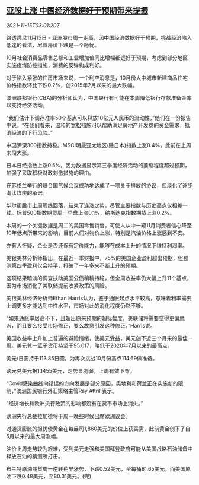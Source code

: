 <!--1636947062000-->
[亚股上涨 中国经济数据好于预期带来提振](https://cn.reuters.com/article/asia-financial-markets-1115-mon-idCNKBS2I0077)
------

<div><i>2021-11-15T03:01:20Z</i></div><p>路透悉尼11月15日 - 亚洲股市周一走高，因中国经济数据好于预期，挑战经济陷入低迷的看法，尽管房价下跌是一个隐忧。</p><p>10月社会消费品零售总额和工业增加值同比增幅都远好于预期，考虑到部分地区实施疫情防控措施，消费的反弹构成利好。</p><p>对于陷入紧张的住房市场来说，一个利空消息是，10月份大中城市新建商品住宅价格指数环比下跌0.2%，创2015年2月以来的最大跌幅。</p><p>澳洲联邦银行(CBA)的分析师认为，中国央行有可能在本周降低银行存款准备金率以支持经济活动。</p><p>“我们估计下调存准率50个基点可以释放10亿元人民币的流动性，”他们在一份报告中说。“在我们看来，温和的宽松措施可以帮助满足房地产开发商的资金需求，抵消经济的下行风险。”</p><p>中国沪深300指数持稳。MSCI明晟亚太地区(除日本)指数上涨0.4%，此前在上周末段大涨。</p><p>日本日经指数上涨0.5%，因为数据显示第三季度经济活动的萎缩程度超过预期，加强了采取积极财政刺激措施的理由。</p><p>在苏格兰举行的联合国气候会议成功地达成了一项关于排放的协议，但淡化了逐步淘汰煤炭的承诺。</p><p>华尔街股市上周周线回落，结束了连涨之势，尽管主要指数与历史高点仅相差一线。标普500指数期货周一早盘上涨0.1%，纳斯达克指数期货上涨0.2%。</p><p>本周的一个关键数据是周二的美国零售销售，可使人从中一窥11月消费者信心降至10年低点所带来的影响，目前人们对物价上涨，特别是汽油价格上涨感到不安。</p><p>亦有人怀疑，企业是否还保有定价能力，能够在成本上升的情况下维持利润率。</p><p>美银美林分析师指出，在最近一季财报中，75%的美国企业盈利超出预期，但预测第四季盈利仅会持平，打破了一年多来不断上升的预期。</p><p>这项结果暗淡的调查扶助美国公债稍稍持稳，但全周收益率仍大幅上升11个基点，因为市场消化了美联储提前收紧政策的风险。 </p><p>美银美林经济分析师Ethan Harris认为，鉴于通胀起点水平较高，意味着利率需要上调更多才能达到中性水平，市场对此的消化程度仍然不够。</p><p>“如果通胀率居高不下，且超出原来预期的超标幅度，美联储将需要变得更偏鹰派，而且要么接受市场修正，要么故意引发这种修正，”Harris说。</p><p>美国收益率上升加上普遍的避险情绪，使美元受益，美元创下近三个月来的最佳一周。美元兑一篮子货币持坚于95.017，略低于2020年7月以来的最高点。</p><p>美元/日圆持于113.85日圆，为再次挑战10月份高点114.69做准备。</p><p>欧元兑美元报1.1455美元，走势显脆弱，上周有效下穿。</p><p>“Covid感染曲线向错误的方向发展是部分原因，奥地利和荷兰正在实施新的限制，”澳洲国民银行外汇策略主管Ray Attrill表示。</p><p>“经济增长和欧洲央行政策的影响都没有在货币市场上消失。”</p><p>欧洲央行总裁拉加德将于周一晚些时候出席欧洲议会。</p><p>对通货膨胀的担忧使黄金在每盎司1,860美元的价位上获买需，此前黄金创下了自5月以来的最大周涨幅。</p><p>油价上周走势较为艰难，受到美元走强和美国拜登政府可能从美国战略石油储备中释放石油的猜测所打击。</p><p>布兰特原油期货周一逆转稍早涨势，下跌0.52美元，至每桶81.65美元，而美国原油下跌0.48美元，至80.31美元。(完)</p>
